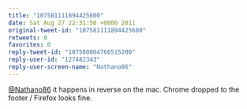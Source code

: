 ```yaml
---
title: "107581111894425600"
date: Sat Aug 27 22:31:50 +0000 2011
original-tweet-id: "107581111894425600"
retweets: 0
favorites: 0
reply-tweet-id: "107580804766515200"
reply-user-id: "127482343"
reply-user-screen-name: "Nathano86"
---
```

<a href="https://twitter.com/Nathano86">@Nathano86</a> it happens in reverse on the mac. Chrome dropped to the footer / Firefox looks fine.
